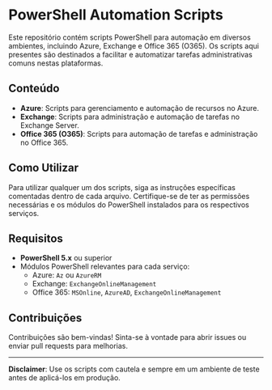# PowerShell Automation Scripts

Este repositório contém scripts PowerShell para automação em diversos ambientes, incluindo Azure, Exchange e Office 365 (O365). Os scripts aqui presentes são destinados a facilitar e automatizar tarefas administrativas comuns nestas plataformas.

## Conteúdo

- **Azure**: Scripts para gerenciamento e automação de recursos no Azure.
- **Exchange**: Scripts para administração e automação de tarefas no Exchange Server.
- **Office 365 (O365)**: Scripts para automação de tarefas e administração no Office 365.

## Como Utilizar

Para utilizar qualquer um dos scripts, siga as instruções específicas comentadas dentro de cada arquivo. Certifique-se de ter as permissões necessárias e os módulos do PowerShell instalados para os respectivos serviços.

## Requisitos

- **PowerShell 5.x** ou superior
- Módulos PowerShell relevantes para cada serviço:
  - Azure: `Az` ou `AzureRM`
  - Exchange: `ExchangeOnlineManagement`
  - Office 365: `MSOnline`, `AzureAD`, `ExchangeOnlineManagement`

## Contribuições

Contribuições são bem-vindas! Sinta-se à vontade para abrir issues ou enviar pull requests para melhorias.

---

**Disclaimer**: Use os scripts com cautela e sempre em um ambiente de teste antes de aplicá-los em produção.

